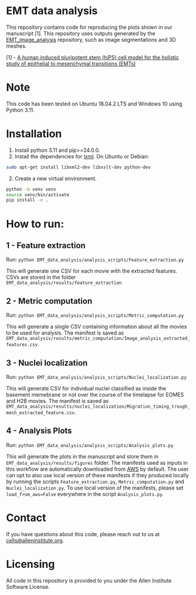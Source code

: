# EMT data analysis
This repository contains code for reproducing the plots shown in our manuscript [1]. This repository uses outputs generated by the [EMT_image_analysis](https://github.com/AllenCell/EMT_image_analysis) repository, such as image segmentations and 3D meshes.

[1] - [A human induced pluripotent stem (hiPS) cell model for the holistic study of epithelial to mesenchymal transitions (EMTs)](https://www.biorxiv.org/content/10.1101/2024.08.16.608353v1)

# Note
This code has been tested on Ubuntu 18.04.2 LTS and Windows 10 using Python 3.11.

# Installation
1. Install python 3.11 and pip>=24.0.0.
2. Install the dependencies for [lxml](https://lxml.de/installation.html).
On Ubuntu or Debian:
```bash
sudo apt-get install libxml2-dev libxslt-dev python-dev
```
2. Create a new virtual environment.
```bash
python -m venv venv
source venv/bin/activate
pip install -e .
```

# How to run:

## 1 - Feature extraction

Run: `python EMT_data_analysis/analysis_scripts/Feature_extraction.py`

This will generate one CSV for each movie with the extracted features. CSVs are stored in the folder `EMT_data_analysis/results/feature_extraction`

## 2 - Metric computation

Run: `python EMT_data_analysis/analysis_scripts/Metric_computation.py`

This will generate a single CSV containing information about all the movies to be used for analysis. The manifest is saved as `EMT_data_analysis/results/metric_computation/Image_analysis_extracted_features.csv`.

## 3 - Nuclei localization

Run: `python EMT_data_analysis/analysis_scripts/Nuclei_localization.py`

This will generate CSV for individual nuclei classified as inside the basement memebrane or not over the course of the timelapse for EOMES and H2B movies. The manifest is saved as `EMT_data_analysis/results/nuclei_localization/Migration_timing_trough_mesh_extracted_feature.csv`.

## 4 - Analysis Plots

Run: `python EMT_data_analysis/analysis_scripts/Analysis_plots.py`

This will generate the plots in the manuscript and store them in `EMT_data_analysis/results/figures` folder. The manifests used as inputs in this workflow are automatically downloaded from [AWS](https://open.quiltdata.com/b/allencell/tree/aics/emt_timelapse_dataset/manifests/) by default. The user can opt to also use local version of these manifests if they produced locally by running the scripts `Feature_extraction.py`, `Metric_computation.py` and `Nuclei_localization.py`. To use local version of the manifests, please set `load_from_aws=False` everywhere in the script `Analysis_plots.py`.

# Contact
If you have questions about this code, please reach out to us at cells@alleninstitute.org.

# Licensing
All code in this repository is provided to you under the Allen Institute Software License.
